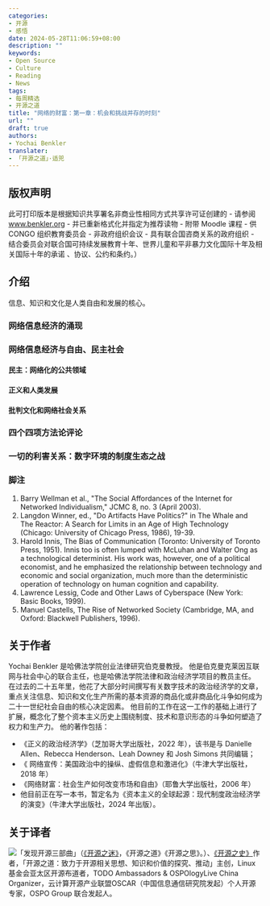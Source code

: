 ```yaml
---
categories:
- 开源
- 感悟
date: 2024-05-28T11:06:59+08:00
description: ""
keywords:
- Open Source
- Culture
- Reading
- News
tags:
- 每周精选
- 开源之道
title: "网络的财富：第一章：机会和挑战并存的时刻"
url: ""
draft: true
authors:
- Yochai Benkler
translater:
- 「开源之道」·适兕
---
```


## 版权声明

此可打印版本是根据知识共享署名非商业性相同方式共享许可证创建的 - 请参阅 www.benkler.org - 并已重新格式化并指定为推荐读物 - 附带 Moodle 课程 - 供 CONGO 组织教育委员会 - 非政府组织会议 - 具有联合国咨商关系的政府组织 - 结合委员会对联合国可持续发展教育十年、世界儿童和平非暴力文化国际十年及相关国际十年的承诺 、协议、公约和条约。）

## 介绍

信息、知识和文化是人类自由和发展的核心。

### 网络信息经济的涌现


### 网络信息经济与自由、民主社会


#### 民主：网络化的公共领域


#### 正义和人类发展

#### 批判文化和网络社会关系



### 四个四项方法论评论


### 一切的利害关系：数字环境的制度生态之战



### 脚注

1. Barry Wellman et al., "The Social Affordances of the Internet for Networked Individualism," JCMC 8, no. 3 (April 2003).
2. Langdon Winner, ed., "Do Artifacts Have Politics?" in The Whale and The Reactor: A Search for Limits in an Age of High Technology (Chicago: University of Chicago Press, 1986), 19-39.
3. Harold Innis, The Bias of Communication (Toronto: University of Toronto Press, 1951). Innis too is often lumped with McLuhan and Walter Ong as a technological determinist. His work was, however, one of a political economist, and he emphasized the relationship between technology and economic and social organization, much more than the deterministic operation of technology on human cognition and capability.
4. Lawrence Lessig, Code and Other Laws of Cyberspace (New York: Basic Books, 1999).
5. Manuel Castells, The Rise of Networked Society (Cambridge, MA, and Oxford: Blackwell Publishers, 1996).


## 关于作者

Yochai Benkler 是哈佛法学院创业法律研究伯克曼教授。 他是伯克曼克莱因互联网与社会中心的联合主任，也是哈佛法学院法律和政治经济学项目的教员主任。 在过去的二十五年里，他花了大部分时间撰写有关数字技术的政治经济学的文章，重点关注信息、知识和文化生产所需的基本资源的商品化或非商品化斗争如何成为二十一世纪社会自由的核心决定因素。 他目前的工作在这一工作的基础上进行了扩展，概念化了整个资本主义历史上围绕制度、技术和意识形态的斗争如何塑造了权力和生产力。 他的著作包括：
* 《正义的政治经济学》（芝加哥大学出版社，2022 年），该书是与 Danielle Allen、Rebecca Henderson、Leah Downey 和 Josh Simons 共同编辑；
* 《 网络宣传：美国政治中的操纵、虚假信息和激进化》（牛津大学出版社，2018 年）
* 《网络财富：社会生产如何改变市场和自由》（耶鲁大学出版社，2006 年）
*  他目前正在写一本书，暂定名为《资本主义的全球起源：现代制度政治经济学的演变》（牛津大学出版社，2024 年出版）。

## 关于译者

![](/public/kuosi-face-of-os.png)「发现开源三部曲」（[《开源之迷》](posts/book-of-open-source/the-fascinating-of-open-source/)，《开源之道》《开源之思》。）、[《开源之史》](posts/history-of-open-source/summary/)作者，「开源之道：致力于开源相关思想、知识和价值的探究、推动」主创，Linux基金会亚太区开源布道者，TODO Ambassadors & OSPOlogyLive China Organizer，云计算开源产业联盟OSCAR（中国信息通信研究院发起）个人开源专家，OSPO Group 联合发起人。
